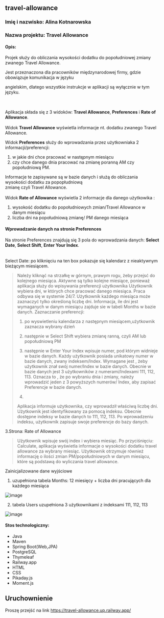 ## travel-allowance 

### Imię i nazwisko: Alina Kotnarowska

### Nazwa projektu: Travel Allowance

#### Opis:

Projek służy do obliczania wysokości dodatku do popołudniowej zmiany zwanego Travel Allowance. 

Jest przeznaczona dla pracowników międzynarodowej firmy, gdzie obowiązuje komunikacja w języku 

angielskim, dlatego wszystkie instrukcje w aplikacji są wyłącznie w tym języku.
<br>
<br>
<br>

Aplikacja składa się z 3 widoków: **Travel Allowance**, **Preferences** i **Rate of Allowance**.
<br>
<br>
Widok **Travel Allowance** wyświetla informacje nt. dodatku zwanego Travel Allowance. 

Widok **Preferences** służy do wprowadzania przez użytkowniaka 2 informacji/preferencji:

1. w jakie dni chce pracować w następnym miesiącu
2. czy chce danego dnia pracować na zmianę poranną AM czy popołudniową PM.

Informacje te zapisywane są w bazie danych i służą do obliczania wysokości dodatku za popopłudniową \
zmianę czyli Travel Allowance. 
<br>
<br>
Widok  **Rate of Allowance** wyświetla 2 informacje dla danego użytkowika :


1.  wysokość dodatku do popołudniowych zmian/Travel Allowance w danym miesiącu
2.  liczba dni na popołudniową zmianę/ PM danego miesiąca 


  
#### Wprowadzanie danych na stronie Preferences

Na stronie Preferences znajdują się 3 pola do wprowadzania danych: **Select Date**, **Select Shift**, **Enter Your Index**.
<br>
<br>
<br>
Select Date: po kliknięciu na ten box pokazuje się kalendarz z nieaktywnym bieżącym miesiącem.
>Należy kliknąć na strzałkę w górnym, prawym rogu, żeby przejsć do kolejnego miesiąca.
>Aktywne są tylko kolejne miesiące, ponieważ aplikacja służy do wpisywania preferencji użytkownika 
>Użytkownik wybiera dni, w których chce pracować danego miesiąca. Praca odbywa się w systemie 24/7.
>Użytkownik każdego miesiąca może zaznaczyć tylko określoną liczbę dni. Informacja, ile dni jest wymaganych
> w danym miesiącu zajduje sie w tabeli Months w bazie danych.
>Zaznaczanie preferencji:
>1. po wyswietleniu kalendarza z następnym miesiącem,użytkownik zaznacza wybrany dzień
>2. następnie w Select Shift wybiera zmianę ranną, czyli AM lub popołudniową PM
>3. następnie w Enter Your Index wpisuje numer, pod którym widnieje w bazie danych.
>   Każdy użytkownik posiada unikatowy numer w bazie danych, zwany indeksem/Index.
>   Wymagane jest , żeby użytkownik znał swój numer/Index w bazie danych.
>   Obecnie w bazie danych jest 3 użytkowników z numerami/Indexami 111, 112, 113.
>   Oznacza to , że po wybraniu dnia i zmiany, należy wprowadzić jeden z 3 powyższych numerów/ Index,
>   aby zapisać Preferencje w bazie danych.
>
>   
>   
>5. 
>Aplikacja informuje użytkownika, czy wprowadził właściwą liczbę dni. 
>Użytkownik jest identyfikowany za pomocą indeksu. Obecnie dostępne indeksy w bazie danych to 111, 112, 113.
>Po wprowadzeniu indeksu, użytkownik zapisuje swoje preferencje do bazy danych. 
  
3.Strona: Rate of Allowance 
>Użytkownik wpisuje swój index i wybiera miesiąc.
>Po przyciśnięciu: Calculate, aplikacja wyświetla informacje o wysokości dodatku travel allowance za wybrany miesiąc.
>Użytkownik otrzymuje również informację o ilości zmian PM/popołudniowych w danym miesiącu, które są podstawą do wyliczania travel allowance. 


Zainicjalizowane dane wyjściowe
1. uzupełniona tabela Months: 12 miesięcy + liczba dni pracujących dla każdego miesiąca


![image](https://github.com/Kalina7911/travel-allowance/assets/115398298/cb02ed1f-ce4c-4452-a5a3-e6afd4e6a9a2)

2. tabela Users uzupełniona 3 użytkownikami z indeksami 111, 112, 113

![image](https://github.com/Kalina7911/travel-allowance/assets/115398298/84f980bf-660b-417d-a85d-e411bb652046)




#### Stos technologiczny:
- Java
- Maven
- Spring Boot(Web,JPA)
- PostgreSQL
- Thymeleaf
- Railway.app
- HTML
- CSS
- Pikaday.js
- Moment.js

## Uruchownienie 
Proszę przejść na link https://travel-allowance.up.railway.app/


